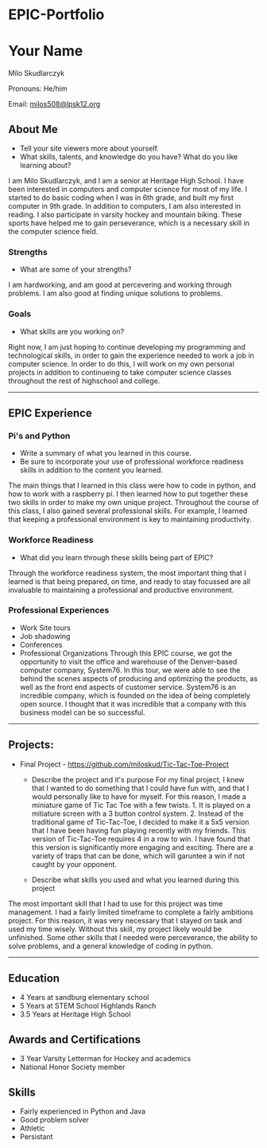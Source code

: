 # EPIC-Portfolio

# Your Name

Milo Skudlarczyk

Pronouns: He/him

Email: milos508@lpsk12.org

## About Me
* Tell your site viewers more about yourself.
* What skills, talents, and knowledge do you have? What do you like learning about?

I am Milo Skudlarczyk, and I am a senior at Heritage High School. I have been interested in computers and computer science for most of my life. I started to do basic coding when I was in 6th grade, and built my first computer in 9th grade. In addition to computers, I am also interested in reading. I also participate in varsity hockey and mountain biking. These sports have helped me to gain perseverance, which is a necessary skill in the computer science field.
### Strengths
- What are some of your strengths?

I am hardworking, and am good at percevering and working through problems. I am also good at finding unique solutions to problems.

### Goals
- What skills are you working on?

Right now, I am just hoping to continue developing my programming and technological skills, in order to gain the experience needed to work a job in computer science. In order to do this, I will work on my own personal projects in addition to continueing to take computer science classes throughout the rest of highschool and college.

---
## EPIC Experience

### Pi's and Python
* Write a summary of what you learned in this course.  
* Be sure to incorporate your use of professional workforce readiness skills in addition to the content you learned.

The main things that I learned in this class were how to code in python, and how to work with a raspberry pi. I then learned how to put together these two skills in order to make my own unique project. Throughout the course of this class, I also gained several professional skills. For example, I learned that keeping a professional environment is key to maintaining productivity.

### Workforce Readiness

- What did you learn through these skills being part of EPIC?

Through the workforce readiness system, the most important thing that I learned is that being prepared, on time, and ready to stay focussed are all invaluable to maintaining a professional and productive environment.

### Professional Experiences
- Work Site tours
- Job shadowing
- Conferences
- Professional Organizations
Through this EPIC course, we got the opportunity to visit the office and warehouse of the Denver-based computer company, System76. In this tour, we were able to see the behind the scenes aspects of producing and optimizing the products, as well as the front end aspects of customer service. System76 is an incredible company, which is founded on the idea of being completely open source. I thought that it was incredible that a company with this business model can be so successful.

---
## Projects: 
- Final Project - https://github.com/miloskud/Tic-Tac-Toe-Project
	 - Describe the project and it's purpose
For my final project, I knew that I wanted to do something that I could have fun with, and that I would personally like to have for myself. For this reason, I made a miniature game of Tic Tac Toe with a few twists. 1. It is played on a mitiature screen with a 3 button control system. 2. Instead of the traditional game of Tic-Tac-Toe, I decided to make it a 5x5 version that I have been having fun playing recently with my friends. This version of Tic-Tac-Toe requires 4 in a row to win. I have found that this version is significantly more engaging and exciting. There are a variety of traps that can be done, which will garuntee a win if not caught by your opponent.

	- Describe what skills you used and what you learned during this project

The most important skill that I had to use for this project was time management. I had a fairly limited timeframe to complete a fairly ambitions project. For this reason, it was very necessary that I stayed on task and used my time wisely. Without this skill, my project likely would be unfinished. Some other skills that I needed were perceverance, the ability to solve problems, and a general knowledge of coding in python.


---

## Education

- 4 Years at sandburg elementary school
- 5 Years at STEM School Highlands Ranch
- 3.5 Years at Heritage High School
## Awards and Certifications

- 3 Year Varsity Letterman for Hockey and academics
- National Honor Society member
## Skills

- Fairly experienced in Python and Java
- Good problem solver
- Athletic
- Persistant
